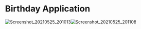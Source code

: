 # Birthday Application
![Screenshot_20210525_201013](https://user-images.githubusercontent.com/69393792/119518289-03b6fc80-bd96-11eb-9825-bec1028a4b0f.png)![Screenshot_20210525_201108](https://user-images.githubusercontent.com/69393792/119518313-09144700-bd96-11eb-9ed9-a6a8c60d1314.png)
